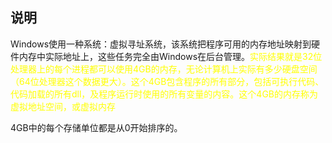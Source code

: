 ## 说明
Windows使用一种系统：虚拟寻址系统，该系统把程序可用的内存地址映射到硬件内存中实际地址上，这些任务完全由Windows在后台管理。<font color=yellow>实际结果就是32位处理器上的每个进程都可以使用4GB的内存，无论计算机上实际有多少硬盘空间（64位处理器这个数据更大）。这个4GB包含程序的所有部分，包括可执行代码、代码加载的所有dll，及程序运行时使用的所有变量的内容。这个4GB的内存称为虚拟地址空间，或虚拟内存</font>  

4GB中的每个存储单位都是从0开始排序的。